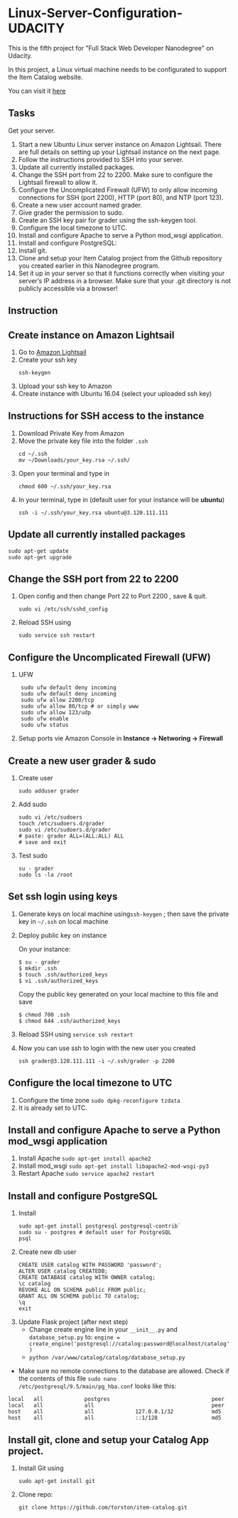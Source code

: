 # Linux-Server-Configuration-UDACITY
This is the fifth project for "Full Stack Web Developer Nanodegree" on Udacity. 

In this project, a Linux virtual machine needs to be configurated to support the Item Catalog website.

You can visit it [here](http://dev.project.com.3.120.111.111.xip.io/)

## Tasks
Get your server.
1. Start a new Ubuntu Linux server instance on Amazon Lightsail. There are full details on setting up your Lightsail instance on the next page.
2. Follow the instructions provided to SSH into your server.
3. Update all currently installed packages.
4. Change the SSH port from 22 to 2200. Make sure to configure the Lightsail firewall to allow it.
5. Configure the Uncomplicated Firewall (UFW) to only allow incoming connections for SSH (port 2200), HTTP (port 80), and NTP (port 123).
6. Create a new user account named grader.
7. Give grader the permission to sudo.
8. Create an SSH key pair for grader using the ssh-keygen tool.
9. Configure the local timezone to UTC.
10. Install and configure Apache to serve a Python mod_wsgi application.
11. Install and configure PostgreSQL:
12. Install git.
13. Clone and setup your Item Catalog project from the Github repository you created earlier in this Nanodegree program.
14. Set it up in your server so that it functions correctly when visiting your server’s IP address in a browser. Make sure that your .git directory is not publicly accessible via a browser!

## Instruction

## Create instance on Amazon Lightsail
1. Go to [Amazon Lightsail](https://lightsail.aws.amazon.com/)
2. Create your ssh key
    ```
    ssh-keygen
    ```
3. Upload your ssh key to Amazon
4. Create instance with Ubuntu 16.04 (select your uploaded ssh key)

## Instructions for SSH access to the instance
1. Download Private Key from Amazon
2. Move the private key file into the folder `.ssh`
	```
	cd ~/.ssh
	mv ~/Downloads/your_key.rsa ~/.ssh/
	```
3. Open your terminal and type in
	```
	chmod 600 ~/.ssh/your_key.rsa
	```
4. In your terminal, type in (default user for your instance will be **ubuntu**) 
	```
	ssh -i ~/.ssh/your_key.rsa ubuntu@3.120.111.111
	```
	
## Update all currently installed packages

```
sudo apt-get update
sudo apt-get upgrade
```
## Change the SSH port from 22 to 2200
1. Open config and then change Port 22 to Port 2200 , save & quit.
    ```
    sudo vi /etc/ssh/sshd_config
    ```
2. Reload SSH using 
    ```
    sudo service ssh restart
    ```

## Configure the Uncomplicated Firewall (UFW)
1. UFW
```
    sudo ufw default deny incoming
    sudo ufw default deny incoming
	sudo ufw allow 2200/tcp
	sudo ufw allow 80/tcp # or simply www
	sudo ufw allow 123/udp
	sudo ufw enable
	sudo ufw status
```
2. Setup ports vie Amazon Console in **Instance -> Networing -> Firewall**
	
## Create a new user grader & sudo

1. Create user
    ```
    sudo adduser grader
    ```
2. Add sudo
    ```
    sudo vi /etc/sudoers
    touch /etc/sudoers.d/grader
    sudo vi /etc/sudoers.d/grader
    # paste: grader ALL=(ALL:ALL) ALL
    # save and exit
    ```
3. Test sudo
    ```
    su - grader
    sudo ls -la /root
    ``` 

## Set ssh login using keys
1. Generate keys on local machine using`ssh-keygen` ; then save the private key in `~/.ssh` on local machine
2. Deploy public key on instance

	On your instance:
	```
	$ su - grader
	$ mkdir .ssh
	$ touch .ssh/authorized_keys
	$ vi .ssh/authorized_keys
	```
	Copy the public key generated on your local machine to this file and save
	```
	$ chmod 700 .ssh
	$ chmod 644 .ssh/authorized_keys
	```
	
3. Reload SSH using `service ssh restart`
4. Now you can use ssh to login with the new user you created

	```
	ssh grader@3.120.111.111 -i ~/.ssh/grader -p 2200
	```
 
## Configure the local timezone to UTC
1. Configure the time zone `sudo dpkg-reconfigure tzdata`
2. It is already set to UTC.

## Install and configure Apache to serve a Python mod_wsgi application
1. Install Apache `sudo apt-get install apache2`
2. Install mod_wsgi `sudo apt-get install libapache2-mod-wsgi-py3`
3. Restart Apache `sudo service apache2 restart`

## Install and configure PostgreSQL
1. Install 
    ```
    sudo apt-get install postgresql postgresql-contrib`
    sudo su - postgres # default user for PostgreSQL
    psql
    ```
2. Create new db user
    ```
    CREATE USER catalog WITH PASSWORD 'password';
    ALTER USER catalog CREATEDB;
    CREATE DATABASE catalog WITH OWNER catalog;
    \c catalog
    REVOKE ALL ON SCHEMA public FROM public;
    GRANT ALL ON SCHEMA public TO catalog;
    \q
    exit
    ```
3. Update Flask project (after next step)
    - Change create engine line in your `__init__.py` and `database_setup.py` to: 
    `engine = create_engine('postgresql://catalog:password@localhost/catalog')`
    - `python /var/www/catalog/catalog/database_setup.py`
- Make sure no remote connections to the database are allowed. 
Check if the contents of this file `sudo nano /etc/postgresql/9.5/main/pg_hba.conf` looks like this:
```
local   all             postgres                                peer
local   all             all                                     peer
host    all             all             127.0.0.1/32            md5
host    all             all             ::1/128                 md5
```
 
## Install git, clone and setup your Catalog App project.
1. Install Git using 
    ```
    sudo apt-get install git
    ```
2. Clone repo:
    ```
    git clone https://github.com/torston/item-catalog.git
    ```